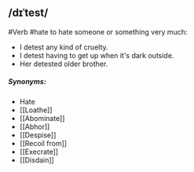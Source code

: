 ## /dɪˈtest/  
#Verb
#hate 
to hate someone or something very much:

- I detest any kind of cruelty.
- I detest having to get up when it's dark outside.
- Her detested older brother.

##### Synonyms:
- Hate
- [[Loathe]]
- [[Abominate]]
- [[Abhor]]
- [[Despise]]
- [[Recoil from]]
- [[Execrate]]
- [[Disdain]]